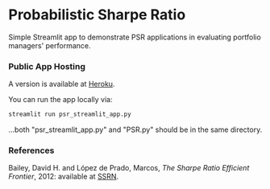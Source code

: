 # Probabilistic Sharpe Ratio

Simple Streamlit app to demonstrate PSR applications in evaluating portfolio managers' performance.

### Public App Hosting

A version is available at [Heroku](https://prob-sharpe-app.herokuapp.com/).

You can run the app locally via:
```sh
streamlit run psr_streamlit_app.py
```
...both "psr_streamlit_app.py" and "PSR.py" should be in the same directory.

### References

Bailey, David H. and López de Prado, Marcos, *The Sharpe Ratio Efficient Frontier*, 2012: available at [SSRN](https://ssrn.com/abstract=1821643).
